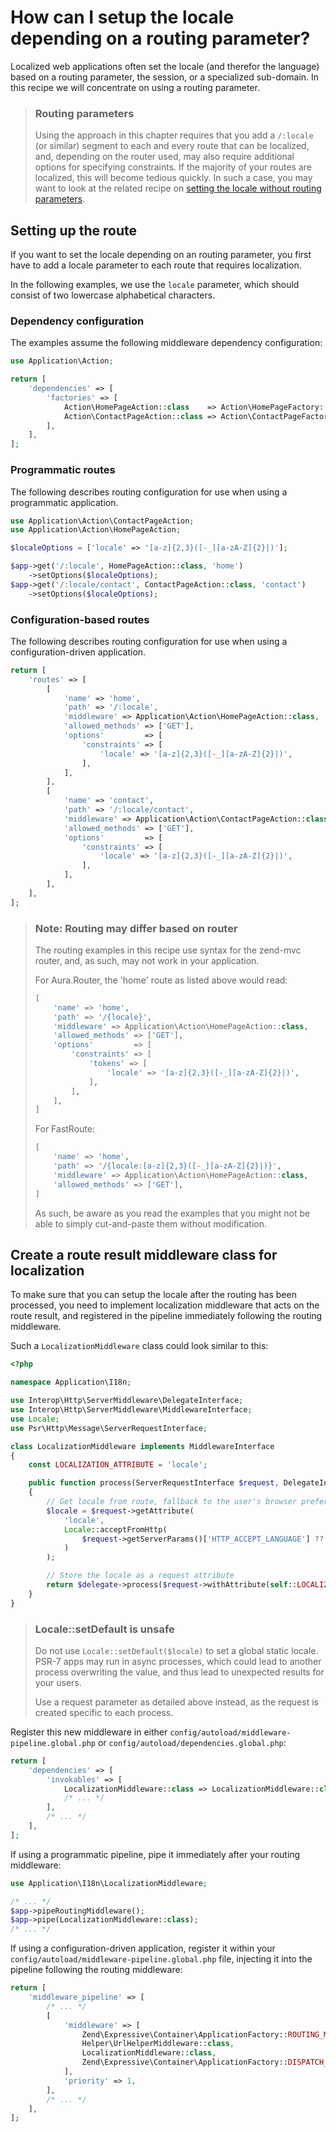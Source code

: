 # How can I setup the locale depending on a routing parameter?

Localized web applications often set the locale (and therefor the language)
based on a routing parameter, the session, or a specialized sub-domain.
In this recipe we will concentrate on using a routing parameter.

> ### Routing parameters
>
> Using the approach in this chapter requires that you add a `/:locale` (or
> similar) segment to each and every route that can be localized, and, depending
> on the router used, may also require additional options for specifying
> constraints. If the majority of your routes are localized, this will become
> tedious quickly. In such a case, you may want to look at the related recipe
> on [setting the locale without routing parameters](setting-locale-without-routing-parameter.md).

## Setting up the route

If you want to set the locale depending on an routing parameter, you first have
to add a locale parameter to each route that requires localization.

In the following examples, we use the `locale` parameter, which should consist
of two lowercase alphabetical characters.

### Dependency configuration

The examples assume the following middleware dependency configuration:

```php
use Application\Action;

return [
    'dependencies' => [
        'factories' => [
            Action\HomePageAction::class    => Action\HomePageFactory::class,
            Action\ContactPageAction::class => Action\ContactPageFactory::class,
        ],
    ],
];
```

### Programmatic routes

The following describes routing configuration for use when using a
programmatic application.

```php
use Application\Action\ContactPageAction;
use Application\Action\HomePageAction;

$localeOptions = ['locale' => '[a-z]{2,3}([-_][a-zA-Z]{2}|)'];

$app->get('/:locale', HomePageAction::class, 'home')
    ->setOptions($localeOptions);
$app->get('/:locale/contact', ContactPageAction::class, 'contact')
    ->setOptions($localeOptions);
```

### Configuration-based routes

The following describes routing configuration for use when using a
configuration-driven application.

```php
return [
    'routes' => [
        [
            'name' => 'home',
            'path' => '/:locale',
            'middleware' => Application\Action\HomePageAction::class,
            'allowed_methods' => ['GET'],
            'options'         => [
                'constraints' => [
                    'locale' => '[a-z]{2,3}([-_][a-zA-Z]{2}|)',
                ],
            ],
        ],
        [
            'name' => 'contact',
            'path' => '/:locale/contact',
            'middleware' => Application\Action\ContactPageAction::class,
            'allowed_methods' => ['GET'],
            'options'         => [
                'constraints' => [
                    'locale' => '[a-z]{2,3}([-_][a-zA-Z]{2}|)',
                ],
            ],
        ],
    ],
];
```
> ### Note: Routing may differ based on router
>
> The routing examples in this recipe use syntax for the zend-mvc router, and,
> as such, may not work in your application.
>
> For Aura.Router, the 'home' route as listed above would read:
>
> ```php
> [
>     'name' => 'home',
>     'path' => '/{locale}',
>     'middleware' => Application\Action\HomePageAction::class,
>     'allowed_methods' => ['GET'],
>     'options'         => [
>         'constraints' => [
>             'tokens' => [
>                 'locale' => '[a-z]{2,3}([-_][a-zA-Z]{2}|)',
>             ],
>         ],
>     ],
> ]
> ```
>
> For FastRoute:
>
> ```php
> [
>     'name' => 'home',
>     'path' => '/{locale:[a-z]{2,3}([-_][a-zA-Z]{2}|)}',
>     'middleware' => Application\Action\HomePageAction::class,
>     'allowed_methods' => ['GET'],
> ]
> ```
>
> As such, be aware as you read the examples that you might not be able to
> simply cut-and-paste them without modification.


## Create a route result middleware class for localization

To make sure that you can setup the locale after the routing has been processed,
you need to implement localization middleware that acts on the route result, and
registered in the pipeline immediately following the routing middleware.

Such a `LocalizationMiddleware` class could look similar to this:

```php
<?php

namespace Application\I18n;

use Interop\Http\ServerMiddleware\DelegateInterface;
use Interop\Http\ServerMiddleware\MiddlewareInterface;
use Locale;
use Psr\Http\Message\ServerRequestInterface;

class LocalizationMiddleware implements MiddlewareInterface
{
    const LOCALIZATION_ATTRIBUTE = 'locale';

    public function process(ServerRequestInterface $request, DelegateInterface $delegate)
    {
        // Get locale from route, fallback to the user's browser preference
        $locale = $request->getAttribute(
            'locale',
            Locale::acceptFromHttp(
                $request->getServerParams()['HTTP_ACCEPT_LANGUAGE'] ?? 'en_US'
            )
        );

        // Store the locale as a request attribute
        return $delegate->process($request->withAttribute(self::LOCALIZATION_ATTRIBUTE, $locale));
    }
}
```

> ### Locale::setDefault is unsafe
>
> Do not use `Locale::setDefault($locale)` to set a global static locale.
> PSR-7 apps may run in async processes, which could lead to another process
> overwriting the value, and thus lead to unexpected results for your users.
>
> Use a request parameter as detailed above instead, as the request is created
> specific to each process.

Register this new middleware in either `config/autoload/middleware-pipeline.global.php`
or `config/autoload/dependencies.global.php`:

```php
return [
    'dependencies' => [
        'invokables' => [
            LocalizationMiddleware::class => LocalizationMiddleware::class,
            /* ... */
        ],
        /* ... */
    ],
];
```

If using a programmatic pipeline, pipe it immediately after your routing middleware:

```php
use Application\I18n\LocalizationMiddleware;

/* ... */
$app->pipeRoutingMiddleware();
$app->pipe(LocalizationMiddleware::class);
/* ... */
```

If using a configuration-driven application, register it within your
`config/autoload/middleware-pipeline.global.php` file, injecting it
into the pipeline following the routing middleware:

```php
return [
    'middleware_pipeline' => [
        /* ... */
        [
            'middleware' => [
                Zend\Expressive\Container\ApplicationFactory::ROUTING_MIDDLEWARE,
                Helper\UrlHelperMiddleware::class,
                LocalizationMiddleware::class,
                Zend\Expressive\Container\ApplicationFactory::DISPATCH_MIDDLEWARE,
            ],
            'priority' => 1,
        ],
        /* ... */
    ],
];
```
